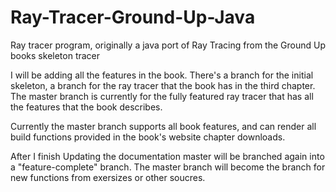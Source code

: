 # Ray-Tracer-Ground-Up-Java
Ray tracer program, originally a java port of Ray Tracing from the Ground Up books skeleton tracer

I will be adding all the features in the book. There's a branch for the initial skeleton, a branch for the
ray tracer that the book has in the third chapter. The master branch is currently for the fully featured ray tracer that has
all the features that the book describes.  

Currently the master branch supports all book features, and can render all build functions provided in the book's website chapter downloads. 

After I finish Updating the documentation master will be branched again into a "feature-complete" branch. The master branch will become the branch for new functions from exersizes or other soucres.
